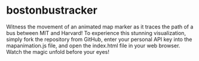 # bostonbustracker
Witness the movement of an animated map marker as it traces the path of a bus between MIT and Harvard! To experience this stunning visualization, simply fork the repository from GitHub, enter your personal API key into the mapanimation.js file, and open the index.html file in your web browser. Watch the magic unfold before your eyes!
